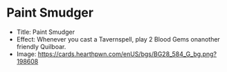# Paint Smudger
- Title:  Paint Smudger
- Effect:  Whenever you cast a Tavernspell, play 2 Blood Gems onanother friendly Quilboar.
- Image:  https://cards.hearthpwn.com/enUS/bgs/BG28_584_G_bg.png?198608
